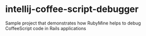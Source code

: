 intellij-coffee-script-debugger
===============================
Sample project that demonstrates how RubyMine helps to debug CoffeeScript code in Rails applications
